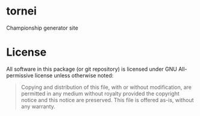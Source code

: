 tornei
======

Championship generator site

License
=======

All software in this package (or git repository) is licensed under GNU
All-permissive license unless otherwise noted:

> Copying and distribution of this file, with or without modification, are
> permitted in any medium without royalty provided the copyright notice
> and this notice are preserved.  This file is offered as-is, without any
> warranty.
